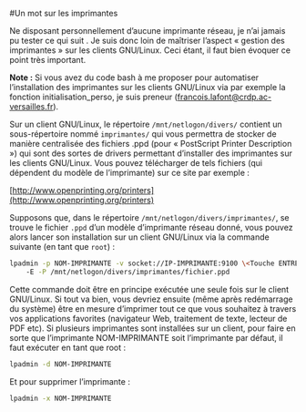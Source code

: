 #Un mot sur les imprimantes

Ne disposant personnellement d’aucune imprimante réseau, je n’ai jamais pu tester ce qui suit . Je suis donc loin de maîtriser l’aspect « gestion des imprimantes » sur les clients GNU/Linux. Ceci étant, il faut bien évoquer ce point très important.

**Note :** Si vous avez du code bash à me proposer pour automatiser l’installation des imprimantes sur les clients GNU/Linux via par exemple la fonction initialisation_perso, je suis preneur (francois.lafont@crdp.ac-versailles.fr).

Sur un client GNU/Linux, le répertoire `/mnt/netlogon/divers/` contient un sous-répertoire nommé `imprimantes/` qui vous permettra de stocker de manière centralisée des fichiers .ppd (pour « PostScript Printer Description ») qui sont des sortes de drivers permettant d’installer des imprimantes sur les clients GNU/Linux. Vous pouvez télécharger de tels fichiers (qui dépendent du modèle de l’imprimante) sur ce site par exemple :

[http://www.openprinting.org/printers](http://www.openprinting.org/printers)

Supposons que, dans le répertoire `/mnt/netlogon/divers/imprimantes/`, se trouve le fichier `.ppd` d’un modèle d’imprimante réseau donné, vous pouvez alors lancer son installation sur un client GNU/Linux via la commande suivante (en tant que `root`) :

```sh
lpadmin -p NOM-IMPRIMANTE -v socket://IP-IMPRIMANTE:9100 \<Touche ENTRÉE>
    -E -P /mnt/netlogon/divers/imprimantes/fichier.ppd
```

Cette commande doit être en principe exécutée une seule fois sur le client GNU/Linux. Si tout va bien, vous devriez ensuite (même après redémarrage du système) être en mesure d’imprimer tout ce que vous souhaitez à travers vos applications favorites (navigateur Web, traitement de texte, lecteur de PDF etc). Si plusieurs imprimantes sont installées sur un client, pour faire en sorte que l’imprimante NOM-IMPRIMANTE soit l’imprimante par défaut, il faut exécuter en tant que root :

```sh
lpadmin -d NOM-IMPRIMANTE
```

Et pour supprimer l’imprimante :

```sh
lpadmin -x NOM-IMPRIMANTE
```
